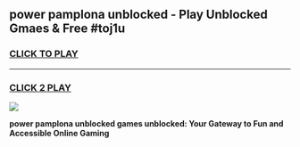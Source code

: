
## power pamplona unblocked - Play Unblocked Gmaes & Free #toj1u
<h3>
<a href="https://news.freeplayer.one?title=power_pamplona_unblocked&ref=24F">CLICK TO PLAY</a></h3>
<hr>

<h3>
<a href="https://news.freeplayer.one?title=power_pamplona_unblocked&ref=24F">CLICK 2 PLAY</a>
  
</h3>

<a href="https://news.freeplayer.one?title=power_pamplona_unblocked&ref=24F/"><img src="https://clearcache.store/games.png"></a>


**power pamplona unblocked games unblocked: Your Gateway to Fun and Accessible Online Gaming**
